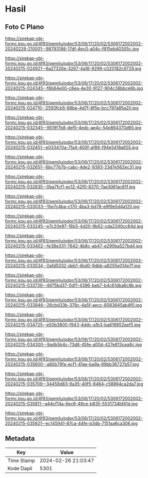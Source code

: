 # Hasil

## Foto C Plano

https://sirekap-obj-formc.kpu.go.id/4f93/pemilu/pdpr/53/06/17/20/02/5306172002002-20240226-210001--98793198-17df-4ec0-a04c-f915eb40305c.jpg

https://sirekap-obj-formc.kpu.go.id/4f93/pemilu/pdpr/53/06/17/20/02/5306172002002-20240215-024921--6a27326e-3267-4a16-9299-c020182c9729.jpg

https://sirekap-obj-formc.kpu.go.id/4f93/pemilu/pdpr/53/06/17/20/02/5306172002002-20240215-024345--f8b64e00-c8ea-4e30-9127-904c38bbce6b.jpg

https://sirekap-obj-formc.kpu.go.id/4f93/pemilu/pdpr/53/06/17/20/02/5306172002002-20240215-024710--2593fcb5-68be-4d7f-8f5e-bcc797a85a20.jpg

https://sirekap-obj-formc.kpu.go.id/4f93/pemilu/pdpr/53/06/17/20/02/5306172002002-20240215-032345--9519f7b8-def5-4edc-ae4c-54e864370d65.jpg

https://sirekap-obj-formc.kpu.go.id/4f93/pemilu/pdpr/53/06/17/20/02/5306172002002-20240215-032451--e033470a-7fa4-400f-af86-f94e5418a655.jpg

https://sirekap-obj-formc.kpu.go.id/4f93/pemilu/pdpr/53/06/17/20/02/5306172002002-20240215-032651--6bc77b7b-cabc-4de2-9393-23d7e562ec31.jpg

https://sirekap-obj-formc.kpu.go.id/4f93/pemilu/pdpr/53/06/17/20/02/5306172002002-20240215-032835--0ba7fcf1-ec12-42f0-8370-7ae3061ac81f.jpg

https://sirekap-obj-formc.kpu.go.id/4f93/pemilu/pdpr/53/06/17/20/02/5306172002002-20240215-033033--15e7c4ba-c170-4ba3-bd78-e9f9e5d4a120.jpg

https://sirekap-obj-formc.kpu.go.id/4f93/pemilu/pdpr/53/06/17/20/02/5306172002002-20240215-033245--e7c20e97-16b5-4d20-9b62-cda2240cc84d.jpg

https://sirekap-obj-formc.kpu.go.id/4f93/pemilu/pdpr/53/06/17/20/02/5306172002002-20240215-033402--fe38e331-7642-4b8c-ab47-e290ba527bd4.jpg

https://sirekap-obj-formc.kpu.go.id/4f93/pemilu/pdpr/53/06/17/20/02/5306172002002-20240215-033534--0afd5032-deb1-4bd0-9dbb-a8255e014e7f.jpg

https://sirekap-obj-formc.kpu.go.id/4f93/pemilu/pdpr/53/06/17/20/02/5306172002002-20240215-033739--4975bd37-0df1-4396-beb7-b4c61dba6c8b.jpg

https://sirekap-obj-formc.kpu.go.id/4f93/pemilu/pdpr/53/06/17/20/02/5306172002002-20240215-033846--26cbd33b-378c-4a5f-aecc-6083645ab4f0.jpg

https://sirekap-obj-formc.kpu.go.id/4f93/pemilu/pdpr/53/06/17/20/02/5306172002002-20240215-034725--e50b3800-f943-4ddc-a1b3-ba616652eef5.jpg

https://sirekap-obj-formc.kpu.go.id/4f93/pemilu/pdpr/53/06/17/20/02/5306172002002-20240215-034300--9adb5b4c-73d6-45fe-a00d-427e813cea8c.jpg

https://sirekap-obj-formc.kpu.go.id/4f93/pemilu/pdpr/53/06/17/20/02/5306172002002-20240215-035600--a80b79fa-ecf1-41ae-ba9a-69bb36727b57.jpg

https://sirekap-obj-formc.kpu.go.id/4f93/pemilu/pdpr/53/06/17/20/02/5306172002002-20240215-035709--34459d83-9a35-40f5-8464-c58894ca2da7.jpg

https://sirekap-obj-formc.kpu.go.id/4f93/pemilu/pdpr/53/06/17/20/02/5306172002002-20240215-035811--a44cf14a-6ec6-49ce-b835-5531734bf41d.jpg

https://sirekap-obj-formc.kpu.go.id/4f93/pemilu/pdpr/53/06/17/20/02/5306172002002-20240215-035921--ec145941-87ca-44fe-b3db-7151aa6ca306.jpg


## Metadata

| Key        | Value               |
| ---------- | ------------------- |
| Time Stamp | 2024-02-26 21:03:47 |
| Kode Dapil | 5301                |



